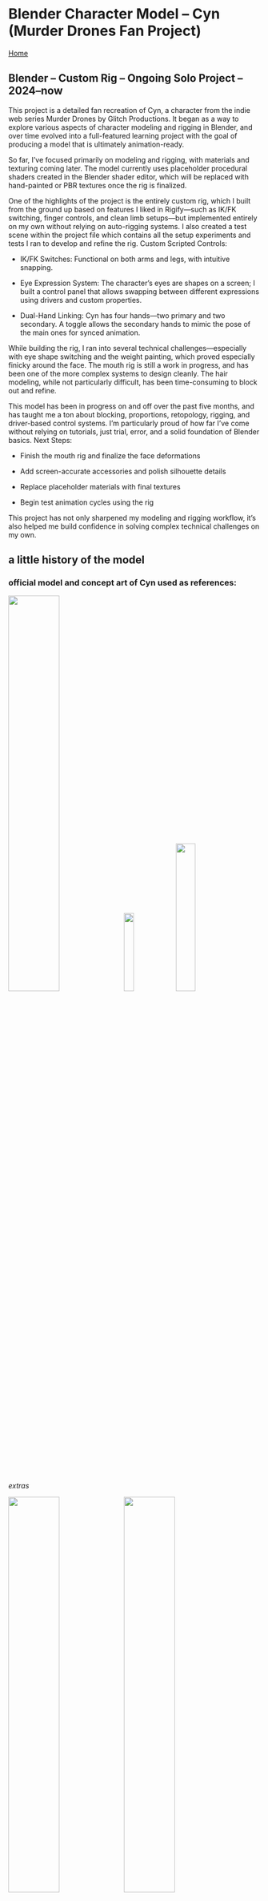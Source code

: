 # Blender Character Model – Cyn (Murder Drones Fan Project)

[Home](../../README.md)
## Blender – Custom Rig – Ongoing Solo Project – 2024–now

This project is a detailed fan recreation of Cyn, a character from the indie web series Murder Drones by Glitch Productions. It began as a way to explore various aspects of character modeling and rigging in Blender, and over time evolved into a full-featured learning project with the goal of producing a model that is ultimately animation-ready.

So far, I’ve focused primarily on modeling and rigging, with materials and texturing coming later. The model currently uses placeholder procedural shaders created in the Blender shader editor, which will be replaced with hand-painted or PBR textures once the rig is finalized.

One of the highlights of the project is the entirely custom rig, which I built from the ground up based on features I liked in Rigify—such as IK/FK switching, finger controls, and clean limb setups—but implemented entirely on my own without relying on auto-rigging systems. I also created a test scene within the project file which contains all the setup experiments and tests I ran to develop and refine the rig.
Custom Scripted Controls:

- IK/FK Switches: Functional on both arms and legs, with intuitive snapping.

- Eye Expression System: The character’s eyes are shapes on a screen; I built a control panel that allows swapping between different expressions using drivers and custom properties.

- Dual-Hand Linking: Cyn has four hands—two primary and two secondary. A toggle allows the secondary hands to mimic the pose of the main ones for synced animation.

While building the rig, I ran into several technical challenges—especially with eye shape switching and the weight painting, which proved especially finicky around the face. The mouth rig is still a work in progress, and has been one of the more complex systems to design cleanly. The hair modeling, while not particularly difficult, has been time-consuming to block out and refine.

This model has been in progress on and off over the past five months, and has taught me a ton about blocking, proportions, retopology, rigging, and driver-based control systems. I’m particularly proud of how far I’ve come without relying on tutorials, just trial, error, and a solid foundation of Blender basics.
Next Steps:

- Finish the mouth rig and finalize the face deformations

- Add screen-accurate accessories and polish silhouette details

- Replace placeholder materials with final textures

- Begin test animation cycles using the rig

This project has not only sharpened my modeling and rigging workflow, it’s also helped me build confidence in solving complex technical challenges on my own.

## a little history of the model

### official model and concept art of Cyn used as references: 


<img src="./images/cyn-concept.webp" width="45%"/>

<img src="./images/cyn_teaser.webp" width="20%"/>
<img src="./images/Cyn_Art.jpg" width="27.5%"/>

*extras*

<img src="./images/heart.webp" width="45%"/>
<img src="./images/hand_tentacle.jpg" width="45%"/>

Why i find the face so complicated:

- from wide toothy grin taking up the whole bottom part of the face

<img src="./images/cyn_grin.webp" width="40%"/>

- to small close lips

<img src="./images/closed_lips.webp" width="40%"/>

- it can also move to the sides

<img src="./images/cyn.jpg" width="40%"/>

### History of the model

first blockouts:

<img src="./images/first_blockout.png" width="20%"/>
<img src="./images/first_robot_hands.png" width="20%"/>

<img src="./images/first_colors.png" width="20%"/>

start of the legs:

<img src="./images/leg_start.png" width="50%"/>

adding more details to the curves i used for the hair:

<img src="./images/hair_v1.png" width="45%"/>
<img src="./images/hair_v2.png" width="45%"/>

fixing the feets: 
 - model view:

<img src="./images/feet_v1_color.png" width="45%"/>
<img src="./images/feet_v2_color.png" width="45%"/>

 - wireframe view:
 
<img src="./images/feet_v1_wire.png" width="45%"/>
<img src="./images/feet_v2_wire.png" width="45%"/>

 starting the details:

<img src="./images/robe_start.png" width="70%"/>

adjusting proportions (skint tone proportions are the adjusted version): 

<img src="./images/new_prop_front.png" width="45%"/>
<img src="./images/new_prop_sides.png" width="45%"/>

 start of retopology (blockout is hiddden):

<img src="./images/start_retopo.png" width="70%"/>

 The first version is complete (made with a bic mixamo rig just to test how the model felt):

<img src="./images/test_render.png" width="70%"/>


teeths upgrade (old vs new):

<img src="./images/teeths_old.png" width="45%"/>
<img src="./images/teeths_new.png" width="45%"/>

shape keys control for the teeths:

<img src="./images/tsk1.png" width="45%"/>
<img src="./images/tsk2.png" width="45%"/>
<img src="./images/tsk3.png" width="45%"/>
<img src="./images/tsk4.png" width="45%"/>

the first version of the eyes: 

<img src="./images/eyes_v1.gif" width="45%"/>

the topology at this point (red lines are the seams for UV mapping):

<img src="./images/old_topo.png" width="45%"/>

a small change but one i wanted to do for a while (made with ibis paint):

<img src="./images/old_chet_icon.png" width="45%"/>
<img src="./images/newer_icon.png" width="45%"/>

new robot hands!:

<img src="./images/new_hand_up_c.png" width="45%"/>
<img src="./images/new_hand_up_w.png" width="45%"/>
<img src="./images/new_hand_down_c.png" width="45%"/>
<img src="./images/new_hand_down_w.png" width="45%"/>

the rings on the finger are there for accuracy with the source material and are toggleable via shapekeys for close up shots

chest icon v2 (made with illustrator):

<img src="./images/new_icon.png" width="45%"/>

new test render with a few miscelanous additions, such as:
 - Null orb (one of Cyn's the main power )
 - black hole(no real reason)
 - Absolute solver symbol (Cyn's power/icon also there for lighting purposes)

 <img src="./images/test_render_2.png" width="90%"/>

 Start of the rig:
- red for IK
- blue for FK
- absolute solver shape as root
- inspired by the rigify rig but entirely custom made
- control panel with FK/IK switch for all limbs

<img src="./images/rig_start.png" width="60%"/>

*extra: modeled and rigged the tentacle she has:*

<img src="./images/tentacle_rig.png" width="20%"/>
<img src="./images/test_render_3.png" width="70%"/>

trying rigs configuarion for the mouth using bendy bones:

<img src="./images/mrig_1_1.png" width="30%"/>
<img src="./images/mrig_1_2.png" width="30%"/>
<img src="./images/mrig_1_3.png" width="30%"/>
<img src="./images/mrig_1_4.png" width="30%"/>
<img src="./images/mrig_1_5.png" width="30%"/>
<img src="./images/mrig_1_6.png" width="30%"/>

*extra: hand tentacle from episode 2, and callback ping scene*

<img src="./images/hand_tentacle.png" width="30%"/>

*extra: start on the core*

<img src="./images/core_start.png" width="30%"/>


the new and improved rig control panel:

<img src="./images/control_panel.png" width="50%"/>

rigging issues: 

<img src="./images/rig_issue_1.png" width="45%"/>
<img src="./images/rig_issue_2.png" width="45%"/>

fixed issue 1:

<img src="./images/issue_1_fix_1.png" width="45%"/>
<img src="./images/issue_1_fix_2.png" width="45%"/>

*extra: progress on the core:*

<img src="./images/core_progress.png" width="60%"/>
<img src="./images/core_flesh.png" width="30%"/>